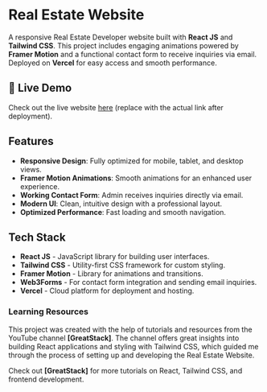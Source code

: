 # Real Estate Website

A responsive Real Estate Developer website built with **React JS** and **Tailwind CSS**. This project includes engaging animations powered by **Framer Motion** and a functional contact form to receive inquiries via email. Deployed on **Vercel** for easy access and smooth performance.

## 🚀 Live Demo
Check out the live website [here](https://your-real-estate-site.vercel.app) (replace with the actual link after deployment).

## Features

- **Responsive Design**: Fully optimized for mobile, tablet, and desktop views.
- **Framer Motion Animations**: Smooth animations for an enhanced user experience.
- **Working Contact Form**: Admin receives inquiries directly via email.
- **Modern UI**: Clean, intuitive design with a professional layout.
- **Optimized Performance**: Fast loading and smooth navigation.

## Tech Stack

- **React JS** - JavaScript library for building user interfaces.
- **Tailwind CSS** - Utility-first CSS framework for custom styling.
- **Framer Motion** - Library for animations and transitions.
- **Web3Forms** - For contact form integration and sending email inquiries.
- **Vercel** - Cloud platform for deployment and hosting.

### Learning Resources

This project was created with the help of tutorials and resources from the YouTube channel **[GreatStack]**. The channel offers great insights into building React applications and styling with Tailwind CSS, which guided me through the process of setting up and developing the Real Estate Website.

Check out **[GreatStack]** for more tutorials on React, Tailwind CSS, and frontend development.
